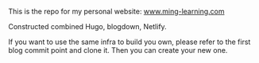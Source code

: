 This is the repo for my personal website: www.ming-learning.com

Constructed combined Hugo, blogdown, Netlify.

If you want to use the same infra to build you own, please refer to the first blog commit point and clone it. Then you can create your new one.
